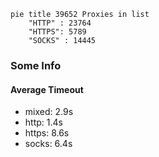 
```mermaid
pie title 39652 Proxies in list
    "HTTP" : 23764
    "HTTPS": 5789
    "SOCKS" : 14445
```

### Some Info
#### Average Timeout

- mixed: 2.9s
- http: 1.4s
- https: 8.6s
- socks: 6.4s